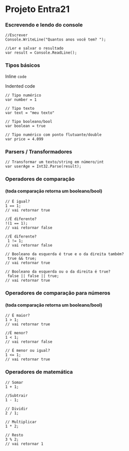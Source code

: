 # Projeto Entra21

### Escrevendo e lendo do console
    //Escrever
    Console.WriteLine("Quantos anos você tem? ");

    //Ler e salvar o resultado
    var result = Console.ReadLine();

### Tipos básicos
Inline `code`

Indented code

    // Tipo numérico
    var number = 1

    // Tipo texto
    var text = "meu texto"

    // Tipo booleano/bool
    var boolean = true

    // Tipo numérico com ponto flutuante/double
    var price = 4.099

### Parsers / Transformadores
    // Transformar um texto/string em número/int
    var userAge = Int32.Parse(result);

### Operadores de comparação 
#### (toda comparação retorna um booleano/bool)
    // É igual?
    1 == 1;
    // vai retornar true

    //É diferente?
    !(1 == 1);
    // vai retornar false

    //É diferente?
     1 != 1;
    // vai retornar false

    // Booleano da esquerda é true e o da direita também?
     true && true;
    // vai retornar true

    // Booleano da esquerda ou o da direita é true?
     false || false || true;
    // vai retornar true

### Operadores de comparação para números
#### (toda comparação retorna um booleano/bool)
    // É maior?
    1 > 1;
    // vai retornar true

    //É menor?
    1 < 1;
    // vai retornar false

    // É menor ou igual?
    1 <= 1;
    // vai retornar true

### Operadores de matemática
    // Somar
    1 + 1;

    //Subtrair
    1 - 1;

    // Dividir
    2 / 1;

    // Multiplicar 
    1 * 2;

    // Resto
    3 % 2;
    // vai retornar 1
